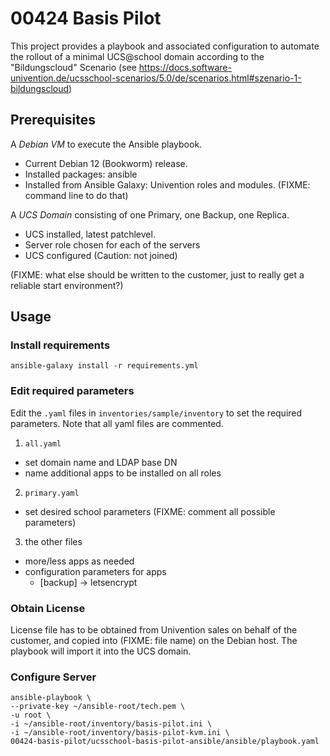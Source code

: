 # 00424 Basis Pilot

This project provides a playbook and associated configuration to automate the rollout of a minimal
UCS@school domain according to the "Bildungscloud" Scenario 
(see https://docs.software-univention.de/ucsschool-scenarios/5.0/de/scenarios.html#szenario-1-bildungscloud)

## Prerequisites

A *Debian VM* to execute the Ansible playbook.

* Current Debian 12 (Bookworm) release.
* Installed packages: ansible
* Installed from Ansible Galaxy: Univention roles and modules. (FIXME: command line to do that)

A *UCS Domain* consisting of one Primary, one Backup, one Replica.

* UCS installed, latest patchlevel.
* Server role chosen for each of the servers
* UCS configured (Caution: not joined)

(FIXME: what else should be written to the customer, just to really get a reliable start environment?)

## Usage

### Install requirements

`ansible-galaxy install -r requirements.yml`

### Edit required parameters

Edit the `.yaml` files in `inventories/sample/inventory` to set the required parameters.
Note that all yaml files are commented.

1. `all.yaml`

* set domain name and LDAP base DN
* name additional apps to be installed on all roles

2. `primary.yaml`

* set desired school parameters (FIXME: comment all possible parameters)

3. the other files

* more/less apps as needed
* configuration parameters for apps
  * [backup] -> letsencrypt

### Obtain License

License file has to be obtained from Univention sales on behalf of the customer, and copied into (FIXME: file name)
on the Debian host. The playbook will import it into the UCS domain.

### Configure Server

```
ansible-playbook \
--private-key ~/ansible-root/tech.pem \
-u root \
-i ~/ansible-root/inventory/basis-pilot.ini \
-i ~/ansible-root/inventory/basis-pilot-kvm.ini \
00424-basis-pilot/ucsschool-basis-pilot-ansible/ansible/playbook.yaml
```
